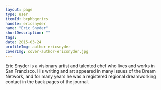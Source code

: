 ```yaml
---
layout: page
type: user
itemId: bcphbqerics
handle: ericsnyder
name: "Eric Snyder"
shortDescription: ""
tags:
date: 2015-03-24
profileImg: author-ericsnyder
coverImg: cover-author-ericsnyder.jpg
---
```


Eric Snyder is a visionary artist and talented chef who lives and works in San Francisco. His writing and art appeared in many issues of the Dream Network, and for many years he was a registered regional dreamworking contact in the back pages of the journal. 